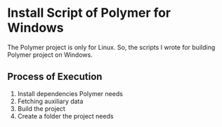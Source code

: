 # Install Script of Polymer for Windows

The Polymer project is only for Linux.
So, the scripts I wrote for building Polymer project on Windows.

## Process of Execution
1. Install dependencies Polymer needs
2. Fetching auxiliary data
3. Build the project
4. Create a folder the project needs